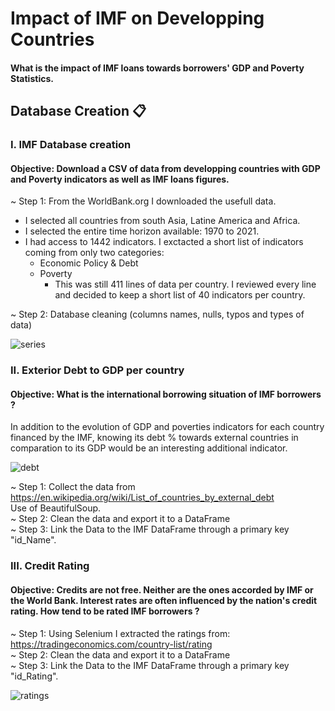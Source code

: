 # Impact of IMF on Developping Countries

#### What is the impact of IMF loans towards borrowers' GDP and Poverty Statistics. 

## Database Creation 📋

### I. IMF Database creation
#### Objective: Download a CSV of data from developping countries with GDP and Poverty indicators as well as IMF loans figures.  

~ Step 1: From the WorldBank.org I downloaded the usefull data.
- I selected all countries from south Asia, Latine America and Africa. 
- I selected the entire time horizon available: 1970 to 2021.
- I had access to 1442 indicators. I exctacted a short list of indicators coming from only two categories: 
  - Economic Policy & Debt
  - Poverty  
    - This was still 411 lines of data per country. I reviewed every line and decided to keep a short list of 40 indicators per country.


~ Step 2: Database cleaning (columns names, nulls, typos and types of data)

![series](https://github.com/AxelCrypto/IMF-Impact/Images/series.png)


### II. Exterior Debt to GDP per country 
#### Objective: What is the international borrowing situation of IMF borrowers ?  
In addition to the evolution of GDP and poverties indicators for each country financed by the IMF, knowing its debt % towards external countries in comparation to its GDP would be an interesting additional indicator.

![debt](https://github.com/AxelCrypto/IMF-Impact/Images/debt.png)


~ Step 1: Collect the data from https://en.wikipedia.org/wiki/List_of_countries_by_external_debt  
Use of BeautifulSoup.   
~ Step 2: Clean the data and export it to a DataFrame  
~ Step 3: Link the Data to the IMF DataFrame through a primary key "id_Name".  

### III. Credit Rating
#### Objective: Credits are not free. Neither are the ones accorded by IMF or the World Bank. Interest rates are often influenced by the nation's credit rating. How tend to be rated IMF borrowers ?   
~ Step 1: Using Selenium I extracted the ratings from: https://tradingeconomics.com/country-list/rating  
~ Step 2: Clean the data and export it to a DataFrame    
~ Step 3: Link the Data to the IMF DataFrame through a primary key "id_Rating".  

![ratings](https://github.com/AxelCrypto/IMF-Impact/Images/ratings.png)





